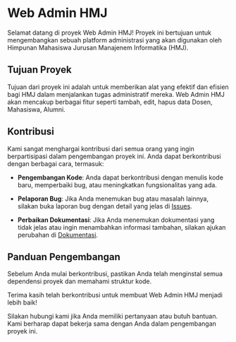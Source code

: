 # Web Admin HMJ

Selamat datang di proyek Web Admin HMJ! Proyek ini bertujuan untuk mengembangkan sebuah platform administrasi yang akan digunakan oleh Himpunan Mahasiswa Jurusan Manajenem Informatika (HMJ).

## Tujuan Proyek

Tujuan dari proyek ini adalah untuk memberikan alat yang efektif dan efisien bagi HMJ dalam menjalankan tugas administratif mereka. Web Admin HMJ akan mencakup berbagai fitur seperti tambah, edit, hapus data Dosen, Mahasiswa, Alumni.

## Kontribusi

Kami sangat menghargai kontribusi dari semua orang yang ingin berpartisipasi dalam pengembangan proyek ini. Anda dapat berkontribusi dengan berbagai cara, termasuk:

- **Pengembangan Kode**: Anda dapat berkontribusi dengan menulis kode baru, memperbaiki bug, atau meningkatkan fungsionalitas yang ada.

- **Pelaporan Bug**: Jika Anda menemukan bug atau masalah lainnya, silakan buka laporan bug dengan detail yang jelas di [Issues](https://github.com/namaproyek/web-admin-hmj/issues).

- **Perbaikan Dokumentasi**: Jika Anda menemukan dokumentasi yang tidak jelas atau ingin menambahkan informasi tambahan, silakan ajukan perubahan di [Dokumentasi](https://github.com/namaproyek/web-admin-hmj/docs).

## Panduan Pengembangan

Sebelum Anda mulai berkontribusi, pastikan Anda telah menginstal semua dependensi proyek dan memahami struktur kode.


Terima kasih telah berkontribusi untuk membuat Web Admin HMJ menjadi lebih baik!

Silakan hubungi kami jika Anda memiliki pertanyaan atau butuh bantuan. Kami berharap dapat bekerja sama dengan Anda dalam pengembangan proyek ini.
